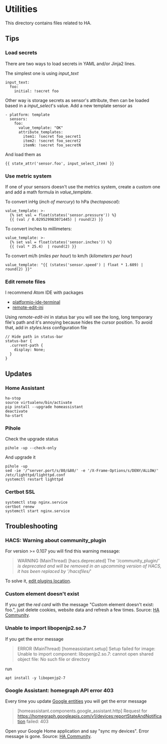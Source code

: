 # Utilities

This directory contains files related to HA.

## Tips

### Load secrets

There are two ways to load secrets in YAML and/or Jinja2 lines.

The simplest one is using *input_text*

```
input_text:
  foo:
    initial: !secret foo
```

Other way is storage secrets as sensor's attribute, then can be loaded based in a *input_select*'s value. Add a new template sensor as

```
- platform: template
  sensors:
    foo:
      value_template: "OK"
      attribute_templates:
        item1: !secret foo_secret1
        item2: !secret foo_secret2
        itemN: !secret foo_secretN
```

And load them as

```
{{ state_attr('sensor.foo', input_select_item) }}
```

### Use metric system

If one of your sensors doesn't use the metrics system, create a custom one and add a math formula in *value_template*.

To convert inHg (*inch of mercury*) to hPa (*hectopascal*):

```
value_template: >-
  {% set val = float(states('sensor.pressure')) %}
  {{ (val / 0.029529983071445) | round(2) }}
```

To convert inches to millimeters:

```
value_template: >-
  {% set val = float(states('sensor.inches')) %}
  {{ (val * 25.4)  | round(2) }}
```

To convert mi/h (*miles per hour*) to km/h (*kilometers per hour*)

```
value_template: "{{ (states('sensor.speed') | float * 1.609) | round(2) }}"
```

### Edit remote files

I recommend Atom IDE with packages

* [platformio-ide-terminal](https://atom.io/packages/platformio-ide-terminal)
* [remote-edit-ini](https://atom.io/packages/remote-edit-ni)

Using *remote-edit-ini* in status bar you will see the long, long temporary file's path and it's annoying because hides the cursor position. To avoid that, add in *styles.less* configuration file

```
// Hide path in status-bar
status-bar {
  .current-path {
    display: None;
  }
}
```

## Updates

### Home Assistant

```
ha-stop
source virtualenv/bin/activate
pip install --upgrade homeassistant
deactivate
ha-start
```

### Pihole

Check the upgrade status

```
pihole -up --check-only
```

And upgrade it

```
pihole -up
sed -ie '/^server.port/s/80/&80/' -e '/X-Frame-Options/s/DENY/ALLOW/' /etc/lighttpd/lighttpd.conf
systemctl restart lighttpd
```

### Certbot SSL

```
systemctl stop nginx.service
certbot renew
systemctl start nginx.service
```

## Troubleshooting

### HACS: Warning about community_plugin

For version >= 0.107 you will find this warning message:

> WARNING (MainThread) [hacs.deprecated] The '/community_plugin/*' is deprecated and will be removed in an upcomming version of HACS, it has been replaced by '/hacsfiles/*'

To solve it, [edit plugins location](https://community.home-assistant.io/t/0-107-warning-about-community-plugin/179511/2).

### Custom element doesn't exist

If you get the *red card* with the message "Custom element doesn't exist: foo.", just delete cookies, website data and refresh a few times. Source: [HA Community](https://community.home-assistant.io/t/custom-element-doesnt-exist/91942/6).

### Unable to import libopenjp2.so.7

If you get the error message

> ERROR (MainThread) [homeassistant.setup] Setup failed for image: Unable to import component: libopenjp2.so.7: cannot open shared object file: No such file or directory

run

```
apt install -y libopenjp2-7
```

### Google Assistant: homegraph API error 403

Every time you update [Google entities](https://www.home-assistant.io/integrations/google_assistant/#entity_config) you will get the error message

> [homeassistant.components.google_assistant.http] Request for https://homegraph.googleapis.com/v1/devices:reportStateAndNotification failed: 403

Open your Google Home application and say "sync my devices". Error message is gone. Source: [HA Community](https://community.home-assistant.io/t/148289/16).
